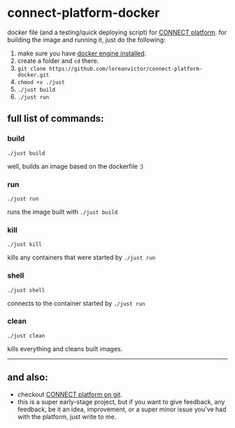 # connect-platform-docker
docker file (and a testing/quick deploying script) for [CONNECT platform](https://loreanvictor.github.io/connect-platform/).
for building the image and running it, just do the following:
1. make sure you have [docker engine installed](https://www.docker.com/community-edition).
1. create a folder and `cd` there.
1. `git clone https://github.com/loreanvictor/connect-platform-docker.git`
1. `chmod +x ./just`
1. `./just build`
1. `./just run`


## full list of commands:
### build
```
./just build
```
well, builds an image based on the dockerfile :)


### run
```
./just run
```
runs the image built with `./just build`


### kill
```
./just kill
```
kills any containers that were started by `./just run`

### shell
```
./just shell
```
connects to the container started by `./just run`

### clean
```
./just clean
```
kills everything and cleans built images.

---

## and also:

- checkout [CONNECT platform on git](https://github.com/loreanvictor/connect-platform).
- this is a super early-stage project, but if you want to give feedback, any feedback, be it an idea, improvement, or a super minor issue you've had with the platform, just write to me.
